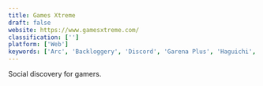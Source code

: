 ```yaml
---
title: Games Xtreme
draft: false 
website: https://www.gamesxtreme.com/
classification: ['']
platform: ['Web']
keywords: ['Arc', 'Backloggery', 'Discord', 'Garena Plus', 'Haguichi', 'Moonlight Game Streaming', 'Nvidia Grid', 'Overwolf', 'P2PVPN', 'Player.me', 'Playfire', 'Razer Cortex', 'SoftEther VPN', 'Twitch Messenger']
---
```

Social discovery for gamers.